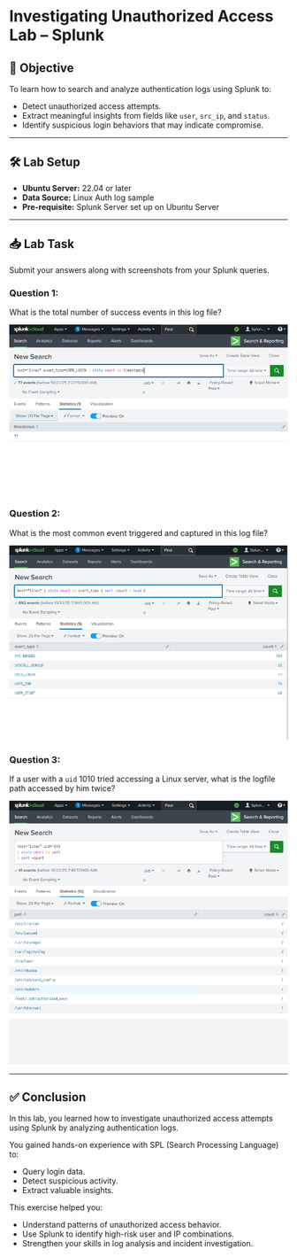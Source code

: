 # Investigating Unauthorized Access Lab – Splunk  

## 🎯 Objective  
To learn how to search and analyze authentication logs using Splunk to:  
- Detect unauthorized access attempts.  
- Extract meaningful insights from fields like `user`, `src_ip`, and `status`.  
- Identify suspicious login behaviors that may indicate compromise.  

---

## 🛠️ Lab Setup  
- **Ubuntu Server:** 22.04 or later  
- **Data Source:** Linux Auth log sample  
- **Pre-requisite:** Splunk Server set up on Ubuntu Server  

---

## 📥 Lab Task  
Submit your answers along with screenshots from your Splunk queries.  

### Question 1:  
What is the total number of success events in this log file?  

![RESULT](https://github.com/Lovepreet2003/SIEM-Log-Analysis-with-Splunk/blob/main/screenshot/10.png?raw=true)

### Question 2:  
What is the most common event triggered and captured in this log file?  

![RESULT](https://github.com/Lovepreet2003/SIEM-Log-Analysis-with-Splunk/blob/main/screenshot/11.png?raw=true)

### Question 3:  
If a user with a `uid` 1010 tried accessing a Linux server, what is the logfile path accessed by him twice?  

![RESULT](https://github.com/Lovepreet2003/SIEM-Log-Analysis-with-Splunk/blob/main/screenshot/12.png?raw=true)

---

## ✅ Conclusion  
In this lab, you learned how to investigate unauthorized access attempts using Splunk by analyzing authentication logs.  

You gained hands-on experience with SPL (Search Processing Language) to:  
- Query login data.  
- Detect suspicious activity.  
- Extract valuable insights.  

This exercise helped you:  
- Understand patterns of unauthorized access behavior.  
- Use Splunk to identify high-risk user and IP combinations.  
- Strengthen your skills in log analysis and incident investigation.  


